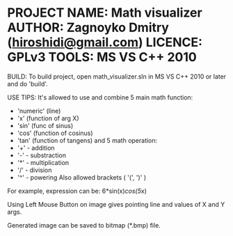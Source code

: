 PROJECT NAME: Math visualizer
AUTHOR:       Zagnoyko Dmitry (hiroshidi@gmail.com)
LICENCE:      GPLv3
TOOLS:        MS VS C++ 2010
================================================================================
BUILD: 
To build project, open math_visualizer.sln in MS VS C++ 2010 or later and do 
'build'.

USE TIPS:
It's allowed to use and combine 5 main math function:
- 'numeric' (line)
- 'x'   (function of arg X)
- 'sin' (func of sinus)
- 'cos' (function of cosinus)
- 'tan' (function of tangens)
and 5 math operation:
- '+' - addition
- '-' - substraction
- '*' - multiplication
- '/' - division
- '^' - powering
Also allowed brackets ( '(', ')' )

For example, expression can be: 6*sin(x)*cos(5*x)

Using Left Mouse Button on image gives pointing line and values of X and Y args.

Generated image can be saved to bitmap (*.bmp) file.